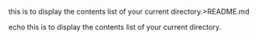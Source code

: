 this is to display the contents list of your current directory.>README.md


echo this is to display the contents list of your current directory.
